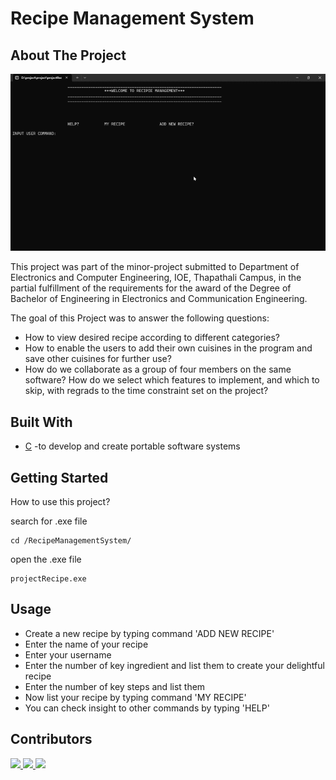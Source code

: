 # Recipe Management System

## About The Project

![GIF_FILE_DEMO_APP](https://github.com/Sudeep-K/RecipeManagementSystem/blob/main/projectrecipe.gif)

This project was part of the minor-project submitted to Department of Electronics and Computer Engineering, IOE, Thapathali Campus, in the partial fulfillment of the requirements for the award of the Degree of Bachelor of Engineering in Electronics and Communication Engineering.

The goal of this Project was to answer the following questions:

- How to view desired recipe according to different categories?
- How to enable the users to add their own cuisines in the program and save other cuisines for further use?
- How do we collaborate as a group of four members on the same software? How do we select which features to implement, and which to skip, with regrads to the time constraint set on the project?

## Built With

- [C](https://devdocs.io/c/) -to develop and create portable software systems

## Getting Started

How to use this project?

search for .exe file

```
cd /RecipeManagementSystem/
```

open the .exe file

```
projectRecipe.exe
```

## Usage

- Create a new recipe by typing command 'ADD NEW RECIPE'
- Enter the name of your recipe
- Enter your username
- Enter the number of key ingredient and list them to create your delightful recipe
- Enter the number of key steps and list them
- Now list your recipe by typing command 'MY RECIPE'
- You can check insight to other commands by typing 'HELP'

## Contributors

<a href="https://github.com/Sudeep-K">
  <img src="https://github.com/Sudeep-K.png?size=50">
</a>
<a href="https://github.com/sunlightwings">
  <img src="https://github.com/sunlightwings.png?size=50">
</a>
<a href="https://github.com/pratigya2">
  <img src="https://github.com/pratigya2.png?size=50">
</a>

